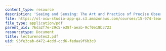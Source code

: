 ```yaml
---
content_type: resource
description: 'Seeing and Sensing: The Art and Practice of Precise Observation'
file: https://ol-ocw-studio-app-qa.s3.amazonaws.com/courses/15-974-leadership-lab-spring-2003/93fe3cabd4724cddccd6fedaa9f6b3c0_lecturenotes2.pdf
file_type: application/pdf
parent_uid: 76da2f7e-29c5-e38f-aeab-9cf0e18b3723
resourcetype: Document
title: lecturenotes2.pdf
uid: 93fe3cab-d472-4cdd-ccd6-fedaa9f6b3c0
---
```

